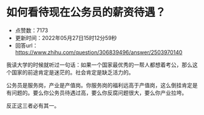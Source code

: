 # 如何看待现在公务员的薪资待遇？
- 点赞数：7173
- 更新时间：2022年05月27日15时12分59秒
- 回答url：https://www.zhihu.com/question/306839496/answer/2503970140
<body>
 <p data-pid="YVHbyj2K">我读大学的时候就听过一句话：如果一个国家最优秀的一帮人都想着考公，那么这个国家的前途肯定是迷茫的。社会肯定是缺乏活力的。</p>
 <p data-pid="n2idieYm">公务员是服务岗，产业是产值岗。你服务岗的福利远高于产值岗，这么倒挂肯定是有问题的。要么你公务员待遇过高，要么你反腐问题很大，要么你产业拉垮。</p>
 <p data-pid="AxSqEi4m">反正这三者必有其一。</p>
</body>